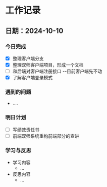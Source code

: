 # 工作记录

## 日期：2024-10-10

### 今日完成

- [x] 整理客户端分支
- [x] 整理双师客户端项目，形成一个文档
- [ ] 和后端对客户端注册接口 --目前客户端先不动
- [x] 了解客户端登录模式

### 遇到的问题

- ....

### 明日计划

- [ ] 写绩效责任书
- [ ] 前端双师系统重构前端部分的宣讲

### 学习与反思

- 学习内容
  - ...
- 反思内容
  - ...